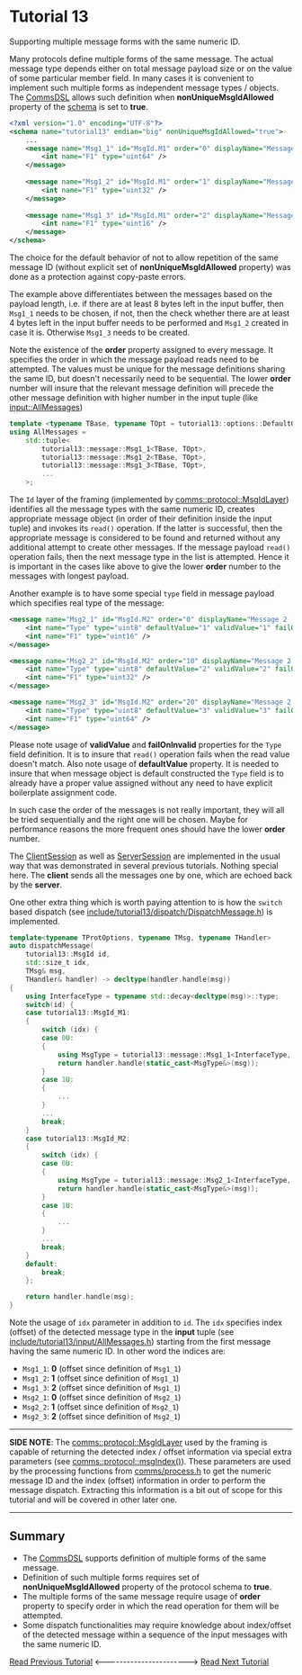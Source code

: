 # Tutorial 13
Supporting multiple message forms with the same numeric ID.

Many protocols define multiple forms of the same message. The actual message 
type depends either on total message payload size or on the value of some particular
member field. In many cases it is convenient to implement such multiple forms as 
independent message types / objects. The [CommsDSL](https://github.com/arobenko/CommsDSL-Specification)
allows such definition when **nonUniqueMsgIdAllowed** property of the [schema](dsl/schema.xml) 
is set to **true**.
```xml
<?xml version="1.0" encoding="UTF-8"?>
<schema name="tutorial13" endian="big" nonUniqueMsgIdAllowed="true">
    ...
    <message name="Msg1_1" id="MsgId.M1" order="0" displayName="Message 1 (1)">
        <int name="F1" type="uint64" />
    </message>
    
    <message name="Msg1_2" id="MsgId.M1" order="1" displayName="Message 1 (2)">
        <int name="F1" type="uint32" />
    </message>    
    
    <message name="Msg1_3" id="MsgId.M1" order="2" displayName="Message 1 (3)">
        <int name="F1" type="uint16" />
    </message>    
</schema>
```
The choice for the default behavior of not to allow repetition of the same message ID 
(without explicit set of **nonUniqueMsgIdAllowed** property) was done as 
a protection against copy-paste errors.

The example above differentiates between the messages based on the payload length, i.e. 
if there are at least 8 bytes left in the input buffer, then `Msg1_1` needs to be chosen,
if not, then the check whether there are at least 4 bytes left in the input buffer needs 
to be performed and `Msg1_2` created in case it is. Otherwise `Msg1_3` needs to be created.

Note the existence of the **order** property assigned to every message. It specifies the 
order in which the message payload reads need to be attempted. The values must be unique 
for the message definitions sharing the same ID, but doesn't necessarily need to be sequential.
The lower **order** number will insure that the relevant message definition will precede the other 
message definition with higher number in the input tuple (like [input::AllMessages](include/tutorial13/input/AllMessages.h))
```cpp
template <typename TBase, typename TOpt = tutorial13::options::DefaultOptions>
using AllMessages =
    std::tuple<
        tutorial13::message::Msg1_1<TBase, TOpt>,
        tutorial13::message::Msg1_2<TBase, TOpt>,
        tutorial13::message::Msg1_3<TBase, TOpt>,
        ...
    >;
```
The `Id` layer of the framing (implemented by [comms::protocol::MsgIdLayer](https://arobenko.github.io/comms_doc/classcomms_1_1protocol_1_1MsgIdLayer.html))
identifies all the message types with the same numeric ID, creates appropriate message object (in order of their definition inside the 
input tuple) and invokes its `read()` operation. If the latter is successful, then the appropriate message is considered to be found and 
returned without any additional attempt to create other messages. If the message payload `read()` operation fails, then the next message type 
in the list is attempted. Hence it is important in the cases like above to give the lower **order** number to the messages
with longest payload.

Another example is to have some special `type` field in message payload which specifies real type of the message:
```xml
<message name="Msg2_1" id="MsgId.M2" order="0" displayName="Message 2 (1)">
    <int name="Type" type="uint8" defaultValue="1" validValue="1" failOnInvalid="true" />
    <int name="F1" type="uint16" />
</message>    

<message name="Msg2_2" id="MsgId.M2" order="10" displayName="Message 2 (2)">
    <int name="Type" type="uint8" defaultValue="2" validValue="2" failOnInvalid="true" />
    <int name="F1" type="uint32" />        
</message>    

<message name="Msg2_3" id="MsgId.M2" order="20" displayName="Message 2 (3)">
    <int name="Type" type="uint8" defaultValue="3" validValue="3" failOnInvalid="true" />
    <int name="F1" type="uint64" />          
</message>    
```
Please note usage of **validValue** and **failOnInvalid** properties for the `Type` field definition. It is
to insure that `read()` operation fails when the read value doesn't match. Also note usage of
**defaultValue** property. It is needed to insure that when message object is default constructed
the `Type` field is to already have a proper value assigned without any need to have explicit boilerplate
assignment code.

In such case the order of the messages is not really important, they will all be tried sequentially and
the right one will be chosen. Maybe for performance reasons the more frequent ones should have the 
lower **order** number.

The [ClientSession](src/ClientSession.h) as well as [ServerSession](src/SeverSession.h) are
implemented in the usual way that was demonstrated in several previous tutorials. Nothing special here.
The **client** sends all the messages one by one, which are echoed back by the **server**.

One other extra thing which is worth paying attention to is how the `switch` based dispatch 
(see [include/tutorial13/dispatch/DispatchMessage.h](include/tutorial13/dispatch/DispatchMessage.h)) 
is implemented.
```cpp
template<typename TProtOptions, typename TMsg, typename THandler>
auto dispatchMessage(
    tutorial13::MsgId id,
    std::size_t idx,
    TMsg& msg,
    THandler& handler) -> decltype(handler.handle(msg))
{
    using InterfaceType = typename std::decay<decltype(msg)>::type;
    switch(id) {
    case tutorial13::MsgId_M1:
    {
        switch (idx) {
        case 0U:
        {
            using MsgType = tutorial13::message::Msg1_1<InterfaceType, TProtOptions>;
            return handler.handle(static_cast<MsgType&>(msg));
        }
        case 1U:
        {
            ...
        }
        ...
        break;
    }
    case tutorial13::MsgId_M2:
    {
        switch (idx) {
        case 0U:
        {
            using MsgType = tutorial13::message::Msg2_1<InterfaceType, TProtOptions>;
            return handler.handle(static_cast<MsgType&>(msg));
        }
        case 1U:
        {
            ...
        }
        ...
        break;
    }
    default:
        break;
    };

    return handler.handle(msg);
}
```
Note the usage of `idx` parameter in addition to `id`. The `idx` specifies index (offset) of the 
detected message type in the **input** tuple (see [include/tutorial13/input/AllMessages.h](include/tutorial13/input/AllMessages.h))
starting from the first message having the same numeric ID. In other word the indices are:

- `Msg1_1`: **0** (offset since definition of `Msg1_1`)
- `Msg1_2`: **1** (offset since definition of `Msg1_1`)
- `Msg1_3`: **2** (offset since definition of `Msg1_1`)
- `Msg2_1`: **0** (offset since definition of `Msg2_1`)
- `Msg2_2`: **1** (offset since definition of `Msg2_1`)
- `Msg2_3`: **2** (offset since definition of `Msg2_1`)

---- 

**SIDE NOTE**: The [comms::protocol::MsgIdLayer](https://arobenko.github.io/comms_doc/classcomms_1_1protocol_1_1MsgIdLayer.html)
used by the framing is capable of returning the detected index / offset information via special extra parameters
(see [comms::protocol::msgIndex()](https://arobenko.github.io/comms_doc/namespacecomms_1_1protocol.html)). These parameters 
are used by the processing functions from [comms/process.h](https://arobenko.github.io/comms_doc/process_8h.html) to 
get the numeric message ID and the index (offset) information in order to perform the message dispatch. Extracting this 
information is a bit out of scope for this tutorial and will be covered in other later one.

---

## Summary
- The [CommsDSL](https://github.com/arobenko/CommsDSL-Specification) supports definition of multiple forms 
  of the same message.
- Definition of such multiple forms requires set of **nonUniqueMsgIdAllowed** property of the protocol schema 
  to **true**.
- The multiple forms of the same message require usage of **order** property to specify order in which the 
  read operation for them will be attempted.
- Some dispatch functionalities may require knowledge about index/offset of the detected message within a 
  sequence of the input messages with the same numeric ID.

[Read Previous Tutorial](../tutorial12) &lt;-----------------------&gt; [Read Next Tutorial](../tutorial14) 
